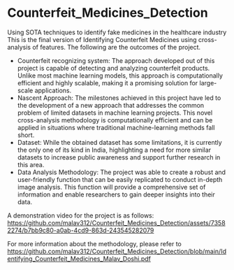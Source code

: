 # Counterfeit_Medicines_Detection
Using SOTA techniques to identify fake medicines in the healthcare industry
This is the final version of Identifying Counterfeit Medicines using cross-analysis of features. The following are the outcomes of the project.
* Counterfeit recognizing system: The approach developed out of this project is capable of detecting and analyzing counterfeit products. Unlike most machine
learning models, this approach is computationally efficient and highly scalable, making it a promising solution for large-scale applications.
* Nascent Approach: The milestones achieved in this project have led to the development of a new approach that addresses the common problem of limited datasets in
machine learning projects. This novel cross-analysis methodology is computationally efficient and can be applied in situations where traditional machine-learning methods
fall short.
* Dataset: While the obtained dataset has some limitations, it is currently the only one of its kind in India, highlighting a need for more similar datasets to increase
public awareness and support further research in this area.
* Data Analysis Methodology: The project was able to create a robust and user-friendly function that can be easily replicated to conduct in-depth image analysis. This
function will provide a comprehensive set of information and enable researchers to gain deeper insights into their data.

A demonstration video for the project is as follows:
https://github.com/malav312/Counterfeit_Medicines_Detection/assets/73582274/b7bb9c80-a0ab-4cd9-863d-243545282079

For more information about the methodology, please refer to https://github.com/malav312/Counterfeit_Medicines_Detection/blob/main/Identifying_Counterfeit_Medicines_Malav_Doshi.pdf


